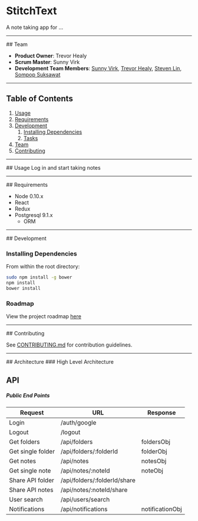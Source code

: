 # StitchText
A note taking app for ...
<hr>
## Team

  - __Product Owner__: Trevor Healy
  - __Scrum Master__: Sunny Virk
  - __Development Team Members__: [Sunny Virk](https://github.com/isunnyvirk), [Trevor Healy](https://github.com/trevorwhealy), [Steven Lin](https://github.com/hewp), [Sompop Suksawat](https://github.com/ssuksawat)
<hr>

## Table of Contents

1. [Usage](#Usage)
1. [Requirements](#requirements)
1. [Development](#development)
    1. [Installing Dependencies](#installing-dependencies)
    1. [Tasks](#tasks)
1. [Team](#team)
1. [Contributing](#contributing)
<hr>
## Usage
  Log in and start taking notes
<hr>
## Requirements

- Node 0.10.x
- React
- Redux
- Postgresql 9.1.x
  - ORM
<hr>
## Development

### Installing Dependencies
From within the root directory:
```sh
sudo npm install -g bower
npm install
bower install
```

### Roadmap

View the project roadmap [here](LINK_TO_PROJECT_ISSUES)

<hr>
## Contributing

See [CONTRIBUTING.md](CONTRIBUTING.md) for contribution guidelines.

<hr>
## Architecture
### High Level Architecture

## API
##### Public End Points
|Request|URL|Response|
|---|---|---|
|Login|/auth/google||
|Logout|/logout| |
|Get folders| /api/folders | foldersObj |
|Get single folder | /api/folders/:folderId | folderObj |
|Get notes | /api/notes | notesObj|
|Get single note | /api/notes/:noteId | noteObj |
|Share API folder | /api/folders/:folderId/share | |
|Share API notes | /api/notes/:noteId/share | |
|User search | /api/users/search | |
|Notifications | /api/notifications | notificationObj |
